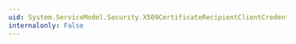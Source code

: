 ```yaml
---
uid: System.ServiceModel.Security.X509CertificateRecipientClientCredential.ScopedCertificates
internalonly: False
---
```

